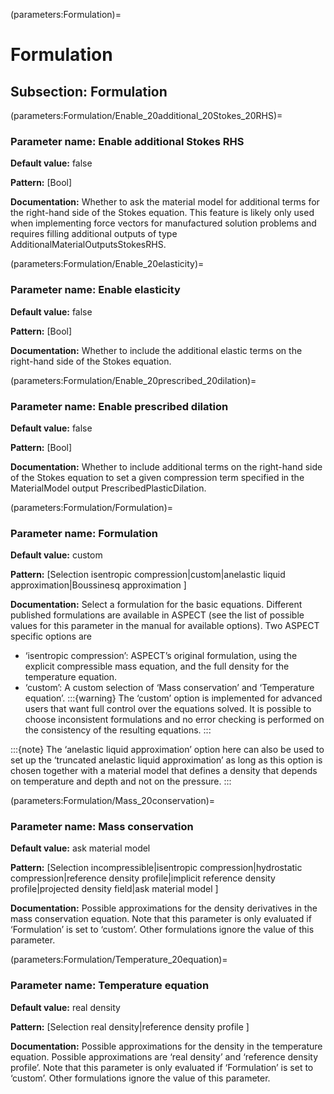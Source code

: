 (parameters:Formulation)=
# Formulation


## **Subsection:** Formulation


(parameters:Formulation/Enable_20additional_20Stokes_20RHS)=
### __Parameter name:__ Enable additional Stokes RHS
**Default value:** false

**Pattern:** [Bool]

**Documentation:** Whether to ask the material model for additional terms for the right-hand side of the Stokes equation. This feature is likely only used when implementing force vectors for manufactured solution problems and requires filling additional outputs of type AdditionalMaterialOutputsStokesRHS.

(parameters:Formulation/Enable_20elasticity)=
### __Parameter name:__ Enable elasticity
**Default value:** false

**Pattern:** [Bool]

**Documentation:** Whether to include the additional elastic terms on the right-hand side of the Stokes equation.

(parameters:Formulation/Enable_20prescribed_20dilation)=
### __Parameter name:__ Enable prescribed dilation
**Default value:** false

**Pattern:** [Bool]

**Documentation:** Whether to include additional terms on the right-hand side of the Stokes equation to set a given compression term specified in the MaterialModel output PrescribedPlasticDilation.

(parameters:Formulation/Formulation)=
### __Parameter name:__ Formulation
**Default value:** custom

**Pattern:** [Selection isentropic compression|custom|anelastic liquid approximation|Boussinesq approximation ]

**Documentation:** Select a formulation for the basic equations. Different published formulations are available in ASPECT (see the list of possible values for this parameter in the manual for available options). Two ASPECT specific options are
  * &lsquo;isentropic compression&rsquo;: ASPECT&rsquo;s original formulation, using the explicit compressible mass equation, and the full density for the temperature equation.
  * &lsquo;custom&rsquo;: A custom selection of &lsquo;Mass conservation&rsquo; and &lsquo;Temperature equation&rsquo;.
:::{warning}
The &lsquo;custom&rsquo; option is implemented for advanced users that want full control over the equations solved. It is possible to choose inconsistent formulations and no error checking is performed on the consistency of the resulting equations.
:::

:::{note}
The &lsquo;anelastic liquid approximation&rsquo; option here can also be used to set up the &lsquo;truncated anelastic liquid approximation&rsquo; as long as this option is chosen together with a material model that defines a density that depends on temperature and depth and not on the pressure.
:::

(parameters:Formulation/Mass_20conservation)=
### __Parameter name:__ Mass conservation
**Default value:** ask material model

**Pattern:** [Selection incompressible|isentropic compression|hydrostatic compression|reference density profile|implicit reference density profile|projected density field|ask material model ]

**Documentation:** Possible approximations for the density derivatives in the mass conservation equation. Note that this parameter is only evaluated if &lsquo;Formulation&rsquo; is set to &lsquo;custom&rsquo;. Other formulations ignore the value of this parameter.

(parameters:Formulation/Temperature_20equation)=
### __Parameter name:__ Temperature equation
**Default value:** real density

**Pattern:** [Selection real density|reference density profile ]

**Documentation:** Possible approximations for the density in the temperature equation. Possible approximations are &lsquo;real density&rsquo; and &lsquo;reference density profile&rsquo;. Note that this parameter is only evaluated if &lsquo;Formulation&rsquo; is set to &lsquo;custom&rsquo;. Other formulations ignore the value of this parameter.
